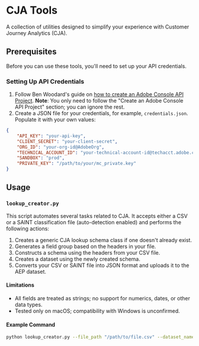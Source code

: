# CJA Tools
A collection of utilities designed to simplify your experience with Customer Journey Analytics (CJA).

## Prerequisites
Before you can use these tools, you'll need to set up your API credentials.

### Setting Up API Credentials
1. Follow Ben Woodard's guide on [how to create an Adobe Console API Project](https://cran.r-project.org/web/packages/cjar/readme/README.html). **Note**: You only need to follow the "Create an Adobe Console API Project" section; you can ignore the rest.
2. Create a JSON file for your credentials, for example, `credentials.json`. Populate it with your own values:

```json
{
    "API_KEY": "your-api-key",
    "CLIENT_SECRET": "your-client-secret",
    "ORG_ID": "your-org-id@AdobeOrg",
    "TECHNICAL_ACCOUNT_ID": "your-technical-account-id@techacct.adobe.com",
    "SANDBOX": "prod",
    "PRIVATE_KEY": "/path/to/your/mc_private.key"
}
```

## Usage

### `lookup_creator.py`
This script automates several tasks related to CJA. It accepts either a CSV or a SAINT classification file (auto-detection enabled) and performs the following actions:

1. Creates a generic CJA lookup schema class if one doesn't already exist.
2. Generates a field group based on the headers in your file.
3. Constructs a schema using the headers from your CSV file.
4. Creates a dataset using the newly created schema.
5. Converts your CSV or SAINT file into JSON format and uploads it to the AEP dataset.

#### Limitations
- All fields are treated as strings; no support for numerics, dates, or other data types.
- Tested only on macOS; compatibility with Windows is unconfirmed.

#### Example Command
```bash
python lookup_creator.py --file_path "/path/to/file.csv" --dataset_name "aep_dataset_name" --creds "/path/to/credentials.json"
```
